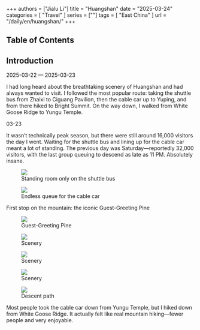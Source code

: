 +++
authors = ["Jialu Li"]
title = "Huangshan"
date = "2025-03-24"
categories = [
    "Travel"
]
series = [""]
tags = [
    "East China"
]
url = "/daily/en/huangshan/"
+++
<!DOCTYPE html>
<html lang="en">
<head>
    <meta charset="UTF-8">
    <meta name="viewport" content="width=device-width, initial-scale=1.0">
    <link rel="stylesheet" href="/assets/css/styles.css">
    <script src="/assets/js/toc.js"></script>    
</head>
<body>
    <article>
        <nav>
            <h2>Table of Contents</h2>
            <ul id="toc">
                <!-- TOC items will be dynamically generated here -->
            </ul>
        </nav>
        <section>
            <h2>Introduction</h2>
            <p>2025-03-22 — 2025-03-23</p>
            <p>I had long heard about the breathtaking scenery of Huangshan and had always wanted to visit. I followed the most popular route: taking the shuttle bus from Zhaixi to Ciguang Pavilion, then the cable car up to Yuping, and from there hiked to Bright Summit. On the way down, I walked from White Goose Ridge to Yungu Temple.</p>
        </section>
        <section>
            <p>03-23 <i class="fas fa-sun"></i></p>
            <p>It wasn’t technically peak season, but there were still around 16,000 visitors the day I went. Waiting for the shuttle bus and lining up for the cable car meant a lot of standing. The previous day was Saturday—reportedly 32,000 visitors, with the last group queuing to descend as late as 11 PM. Absolutely insane.</p>
            <div class="container">
                <div class="image">
                    <figure>
                        <a data-fancybox="gallery" href="/images/daily-travel/huangshan1.jpg">
                            <img src="/images/daily-travel/huangshan1.jpg" loading="lazy">
                        </a>
                        <figcaption>Standing room only on the shuttle bus</figcaption>
                    </figure>
                </div>
            </div>
            <div class="container">
                <div class="image">
                    <figure>
                        <a data-fancybox="gallery" href="/images/daily-travel/huangshan2.jpg">
                            <img src="/images/daily-travel/huangshan2.jpg" loading="lazy">
                        </a>
                        <figcaption>Endless queue for the cable car</figcaption>
                    </figure>
                </div>
            </div>
        </section>
        <section>
            <div class="container">
                <p class="text">First stop on the mountain: the iconic Guest-Greeting Pine</p>
                <div class="image">
                    <figure>
                        <a data-fancybox="gallery" href="/images/daily-travel/huangshan3.jpg">
                            <img src="/images/daily-travel/huangshan3.jpg" loading="lazy">
                        </a>
                        <figcaption>Guest-Greeting Pine</figcaption>
                    </figure>
                </div>
            </div>
        </section>
        <section>
            <div class="container">
                <div class="image">
                    <figure>
                        <a data-fancybox="gallery" href="/images/daily-travel/huangshan4.jpg">
                            <img src="/images/daily-travel/huangshan4.jpg" loading="lazy">
                        </a>
                        <figcaption>Scenery</figcaption>
                    </figure>
                </div>
        </section>
        <section>
            <div class="container">
                <div class="image">
                    <figure>
                        <a data-fancybox="gallery" href="/images/daily-travel/huangshan5.jpg">
                            <img src="/images/daily-travel/huangshan5.jpg" loading="lazy">
                        </a>
                        <figcaption>Scenery</figcaption>
                    </figure>
                </div>
        </section>
        <section>
            <div class="container">
                <div class="image">
                    <figure>
                        <a data-fancybox="gallery" href="/images/daily-travel/huangshan6.jpg">
                            <img src="/images/daily-travel/huangshan6.jpg" loading="lazy">
                        </a>
                        <figcaption>Scenery</figcaption>
                    </figure>
                </div>
        </section>
        <section>
            <div class="container">
                <div class="image">
                    <figure>
                        <a data-fancybox="gallery" href="/images/daily-travel/huangshan7.jpg">
                            <img src="/images/daily-travel/huangshan7.jpg" loading="lazy">
                        </a>
                        <figcaption>Descent path</figcaption>
                    </figure>
                </div>
                <p class="text">Most people took the cable car down from Yungu Temple, but I hiked down from White Goose Ridge. It actually felt like real mountain hiking—fewer people and very enjoyable.</p>
            </div>
        </section>
    </article>
</body>
</html>
